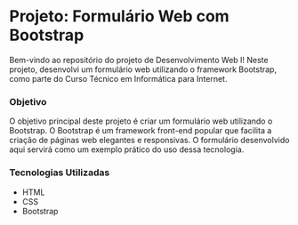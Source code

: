 # Projeto: Formulário Web com Bootstrap

Bem-vindo ao repositório do projeto de Desenvolvimento Web I! Neste projeto, desenvolvi um formulário web utilizando o framework Bootstrap, como parte do Curso Técnico em Informática para Internet.

### Objetivo
O objetivo principal deste projeto é criar um formulário web utilizando o Bootstrap. O Bootstrap é um framework front-end popular que facilita a criação de páginas web elegantes e responsivas. O formulário desenvolvido aqui servirá como um exemplo prático do uso dessa tecnologia.

### Tecnologias Utilizadas
- HTML
- CSS
- Bootstrap

